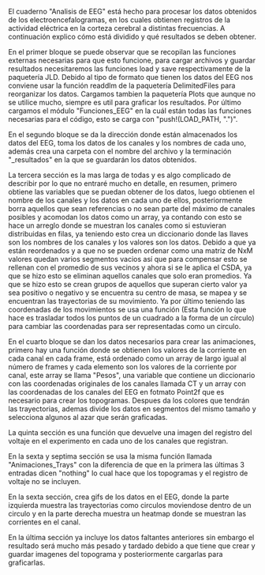 El cuaderno "Analisis de EEG" está hecho para procesar los datos obtenidos de los electroencefalogramas, en los cuales obtienen registros de la actividad eléctrica en la corteza cerebral a distintas frecuencias. A continuación explico cómo está dividido y qué resultados se deben obtener.

En el primer bloque se puede observar que se recopilan las funciones externas necesarias para que esto funcione, para cargar archivos y guardar resultados necesitaremos las funciones load y save respectivamente de la paquetería JLD. Debido al tipo de formato que tienen los datos del EEG nos conviene usar la función readdlm de la paquetería DelimitedFiles para reorganizar los datos. Cargamos tambien la paquetería Plots que aunque no se utilice mucho, siempre es util para graficar los resultados. Por último cargamos el módulo "Funciones_EEG" en la cuál están todas las funciones necesarias para el código, esto se carga con "push!(LOAD_PATH, ".")".

En el segundo bloque se da la dirección donde están almacenados los datos del EEG, toma los datos de los canales y los nombres de cada uno, además crea una carpeta con el nombre del archivo y la terminación "_resultados" en la que se guardarán los datos obtenidos.

La tercera sección es la mas larga de todas y es algo complicado de describir por lo que no entraré mucho en detalle, en resumen, primero obtiene las variables que se puedan obtener de los datos, luego obtienen el nombre de los canales y los datos en cada uno de ellos, posteriormente borra aquellos que sean referencias o no sean parte del máximo de canales posibles y acomodan los datos como un array, ya contando con esto se hace un arreglo donde se muestran los canales como si estuvieran distribuidas en filas, ya teniendo esto crea un diccionario donde las llaves son los nombres de los canales y los valores son los datos. Debido a que ya están reordenados y a que no se pueden ordenar como una matriz de NxM valores quedan varios segmentos vacios así que para compensar esto se rellenan con el promedio de sus vecinos y ahora si se le aplica el CSDA, ya que se hizo esto se eliminan aquellos canales que solo eran promedios. Ya que se hizo esto se crean grupos de aquellos que superan cierto valor ya sea positivo o negativo y se encuentra su centro de masa, se mapea y se encuentran las trayectorias de su movimiento. Ya por último teniendo las coordenadas de los movimientos se usa una función (Esta función lo que hace es trasladar todos los puntos de un cuadrado a la forma de un círculo) para cambiar las coordenadas para ser representadas como un circulo.

En el cuarto bloque se dan los datos necesarios para crear las animaciones, primero hay una función donde se obtienen los valores de la corriente en cada canal en cada frame, está ordenado como un array de largo igual al número de frames y cada elemento son los valores de la corriente por canal, este array se llama "Pesos", una variable que contiene un diccionario con las coordenadas originales de los canales llamada CT y un array con las coordenadas de los canales del EEG en fotmato Point2f que es necesario para crear los topogramas. Despues da los colores que tendrán las trayectorias, ademas divide los datos en segmentos del mismo tamaño y selecciona algunos al azar que serán graficadas.

La quinta sección es una función que devuelve una imagen del registro del voltaje en el experimento en cada uno de los canales que registran.

En la sexta y septima sección se usa la misma función llamada "Animaciones_Trays" con la diferencia de que en la primera las últimas 3 entradas dicen "nothing" lo cual hace que los topogramas y el registro de voltaje no se incluyen.

En la sexta sección, crea gifs de los datos en el EEG, donde la parte izquierda muestra las trayectorias como circulos moviendose dentro de un circulo y en la parte derecha muestra un heatmap donde se muestran las corrientes en el canal.

En la última sección ya incluye los datos faltantes anteriores sin embargo el resultado será mucho más pesado y tardado debido a que tiene que crear y guardar imagenes del topograma y posteriormente cargarlas para graficarlas.
